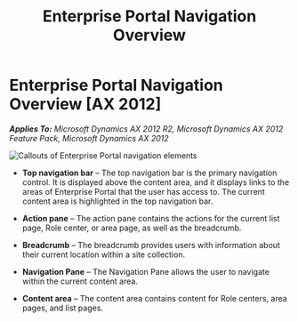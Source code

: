 ﻿---
title: Enterprise Portal Navigation Overview
TOCTitle: Enterprise Portal Navigation Overview
ms:assetid: 01d12a43-a097-451e-8c86-8a90c1015e6f
ms:mtpsurl: https://msdn.microsoft.com/en-us/library/Gg853304(v=AX.60)
ms:contentKeyID: 35267894
ms.date: 11/07/2012
mtps_version: v=AX.60
---

# Enterprise Portal Navigation Overview [AX 2012]


_**Applies To:** Microsoft Dynamics AX 2012 R2, Microsoft Dynamics AX 2012 Feature Pack, Microsoft Dynamics AX 2012_

![Callouts of Enterprise Portal navigation elements](images/Gg853304.EP(AX.60).png "Callouts of Enterprise Portal navigation elements")

  - **Top navigation bar** – The top navigation bar is the primary navigation control. It is displayed above the content area, and it displays links to the areas of Enterprise Portal that the user has access to. The current content area is highlighted in the top navigation bar.

  - **Action pane** – The action pane contains the actions for the current list page, Role center, or area page, as well as the breadcrumb.

  - **Breadcrumb** – The breadcrumb provides users with information about their current location within a site collection.

  - **Navigation Pane** – The Navigation Pane allows the user to navigate within the current content area.

  - **Content area** – The content area contains content for Role centers, area pages, and list pages.

